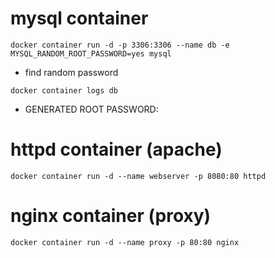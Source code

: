 # mysql container 

```
docker container run -d -p 3306:3306 --name db -e MYSQL_RANDOM_ROOT_PASSWORD=yes mysql
```

- find random password
```
docker container logs db 
```

- GENERATED ROOT PASSWORD: <password>

# httpd container (apache)

```
docker container run -d --name webserver -p 8080:80 httpd
```

# nginx container (proxy)

```
docker container run -d --name proxy -p 80:80 nginx
```